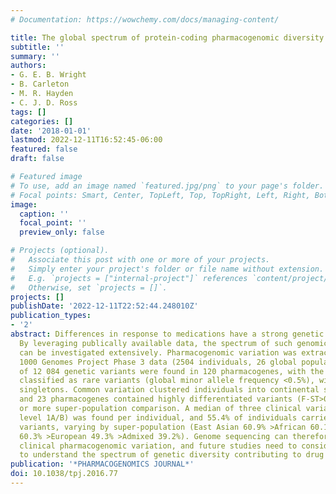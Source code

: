 ```yaml
---
# Documentation: https://wowchemy.com/docs/managing-content/

title: The global spectrum of protein-coding pharmacogenomic diversity
subtitle: ''
summary: ''
authors:
- G. E. B. Wright
- B. Carleton
- M. R. Hayden
- C. J. D. Ross
tags: []
categories: []
date: '2018-01-01'
lastmod: 2022-12-11T16:52:45-06:00
featured: false
draft: false

# Featured image
# To use, add an image named `featured.jpg/png` to your page's folder.
# Focal points: Smart, Center, TopLeft, Top, TopRight, Left, Right, BottomLeft, Bottom, BottomRight.
image:
  caption: ''
  focal_point: ''
  preview_only: false

# Projects (optional).
#   Associate this post with one or more of your projects.
#   Simply enter your project's folder or file name without extension.
#   E.g. `projects = ["internal-project"]` references `content/project/deep-learning/index.md`.
#   Otherwise, set `projects = []`.
projects: []
publishDate: '2022-12-11T22:52:44.248010Z'
publication_types:
- '2'
abstract: Differences in response to medications have a strong genetic component.
  By leveraging publically available data, the spectrum of such genomic variation
  can be investigated extensively. Pharmacogenomic variation was extracted from the
  1000 Genomes Project Phase 3 data (2504 individuals, 26 global populations). A total
  of 12 084 genetic variants were found in 120 pharmacogenes, with the majority (90.0%)
  classified as rare variants (global minor allele frequency <0.5%), with 52.9% being
  singletons. Common variation clustered individuals into continental super-populations
  and 23 pharmacogenes contained highly differentiated variants (F-ST>0.5) for one
  or more super-population comparison. A median of three clinical variants (PharmGKB
  level 1A/B) was found per individual, and 55.4% of individuals carried loss-of-function
  variants, varying by super-population (East Asian 60.9% >African 60.1% >South Asian
  60.3% >European 49.3% >Admixed 39.2%). Genome sequencing can therefore identify
  clinical pharmacogenomic variation, and future studies need to consider rare variation
  to understand the spectrum of genetic diversity contributing to drug response.
publication: '*PHARMACOGENOMICS JOURNAL*'
doi: 10.1038/tpj.2016.77
---
```

